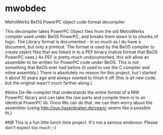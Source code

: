 # mwobdec
MetroWerks BeOS PowerPC object code format decompiler

This decompiler takes PowerPC Object files from the old MetroWerks compiler used under BeOS PowerPC, and breaks them down in to chunks of logic. The Library format is documented - in so much as I do have a document, but only a printout. The format is used by the BeOS compiler to create object files that are linked in to a PEF binary (native format that BeOS PowerPC uses.) As PEF is pretty much undocumented, this will allow an assembler to be written for PowerPC code under BeOS. This is not something that BeOS ever had before (it used to use the C compiler and inline assembly.) There is absolutely no reason for this project, but I started it about 10 years ago and always wanted to finish it off (this is all new code, but the original wasn't much farther along.) 

#Aims
De-Re-compiler that understands the entire format of a MW PowerPC library and can take the raw parts and compile them in to an identical PowerPC lib. Once We can do that, we can then worry about the assembler (using http://sun.hasenbraten.de/vasm/ seems like a possible fit.) 

#NB
This is a fun little lunch time project. It's not a serious endevour. Please don't expect too much ;-)